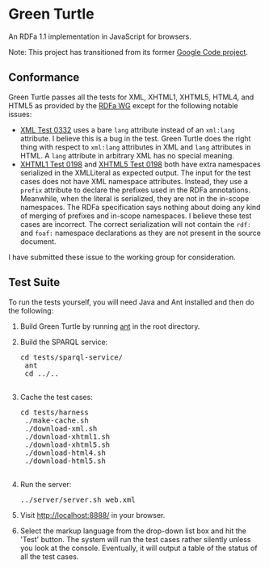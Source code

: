 # Green Turtle

An RDFa 1.1 implementation in JavaScript for browsers.

Note: This project has transitioned from its former [Google Code project](http://code.google.com/p/green-turtle).

## Conformance

Green Turtle passes all the tests for XML, XHTML1, XHTML5, HTML4, and HTML5 as provided by the [RDFa WG](http://rdfa.info/test-suite/) except for the following notable issues:

 * [XML Test 0332](http://rdfa.info/test-suite/test-cases/rdfa1.1/xml/0332.xml) uses a bare `lang` attribute instead of an `xml:lang` attribute.  I believe this is a bug in the test.  Green Turtle does the right thing with respect to `xml:lang` attributes in XML and `lang` attributes in HTML.  A `lang` attribute in arbitrary XML has no special meaning.
 * [XHTML1 Test 0198](http://rdfa.info/test-suite/test-cases/rdfa1.1/xhtml1/0198.xhtml) and [XHTML5 Test 0198](http://rdfa.info/test-suite/test-cases/rdfa1.1/xhtml5/0198.xhtml) both have extra namespaces serialized in the XMLLiteral as expected output.  The input for the test cases does not have XML namespace attributes.  Instead, they use a `prefix` attribute to declare the prefixes used in the RDFa annotations.  Meanwhile, when the literal is serialized, they are not in the in-scope namespaces.  The RDFa specification says nothing about doing any kind of merging of prefixes and in-scope namespaces.  I believe these test cases are incorrect.  The correct serialization will not contain the `rdf:` and `foaf:` namespace declarations as they are not present in the source document.

I have submitted these issue to the working group for consideration.

## Test Suite

To run the tests yourself, you will need Java and Ant installed and then do the following:

1. Build Green Turtle by running [ant](http://ant.apache.org) in the root directory.
2. Build the SPARQL service:

    <pre>cd tests/sparql-service/
    ant
    cd ../..
    </pre>
2. Cache the test cases:


    <pre>cd tests/harness
    ./make-cache.sh
    ./download-xml.sh
    ./download-xhtml1.sh
    ./download-xhtml5.sh
    ./download-html4.sh
    ./download-html5.sh
    </pre>


3. Run the server:

    <pre>../server/server.sh web.xml</pre>
    
4. Visit [http://localhost:8888/](http://localhost:8888/) in your browser.
5. Select the markup language from the drop-down list box and hit the 'Test' button.  The system will run the test cases rather silently unless you look at the console.  Eventually, it will output a table of the status of all the test cases.



